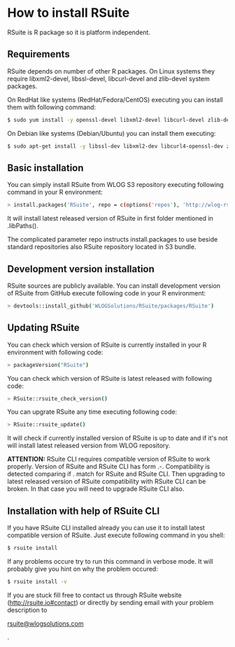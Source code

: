 # How to install RSuite

RSuite is R package so it is platform independent. 

## Requirements

RSuite depends on number of other R packages. On Linux systems they require
libxml2-devel, libssl-devel, libcurl-devel and zlib-devel system packages.

On RedHat like systems (RedHat/Fedora/CentOS) executing you can install them 
with following command:

```bash
$ sudo yum install -y openssl-devel libxml2-devel libcurl-devel zlib-devel
```

On Debian like systems (Debian/Ubuntu) you can install them executing:

```bash
$ sudo apt-get install -y libssl-dev libxml2-dev libcurl4-openssl-dev zlib1g-dev
```

## Basic installation

You can simply install RSuite from WLOG S3 repository executing following command
in your R environment:

```bash
> install.packages('RSuite', repo = c(options('repos'), 'http://wlog-rsuite.s3.amazonaws.com'))
```

It will install latest released version of RSuite in first folder mentioned in 
.libPaths().

The complicated parameter repo instructs install.packages to use beside standard repositories
also RSuite repository located in S3 bundle.

## Development version installation

RSuite sources are publicly available. You can install development version of 
RSuite from GitHub execute following code in your R environment:

```bash
> devtools::install_github('WLOGSolutions/RSuite/packages/RSuite')
```

## Updating RSuite

You can check which version of RSuite is currently installed in your R environment
with following code:

```bash
> packageVersion("RSuite")
```

You can check which version of RSuite is latest released with following code:

```bash
> RSuite::rsuite_check_version()
```

You can upgrate RSuite any time executing following code:

```bash
> RSuite::rsuite_update()
```

It will check if currently installed version of RSuite is up to date and if it's
not will install latest released version from WLOG repository.

**ATTENTION:** RSuite CLI requires compatible version of RSuite to work properly.
Version of RSuite and RSuite CLI has form <Maj>.<Min>-<Rel>. Compatibility is 
detected comparing if <Maj>.<Min> match for RSuite and RSuite CLI. Then upgrading
to latest released version of RSuite compatibility with RSuite CLI can be broken.
In that case you will need to upgrade RSuite CLI also.

## Installation with help of RSuite CLI

If you have RSuite CLI installed already you can use it to install latest 
compatible version of RSuite. Just execute following command in you shell:

```bash
$ rsuite install
```

If any problems occure try to run this command in verbose mode. It will probably
give you hint on why the problem occured:

```bash
$ rsuite install -v
```

If you are stuck fill free to contact us through RSuite website (http://rsuite.io#contact) 
or directly by sending email with your problem description to 
<!--html_preserve-->
<a href="mailto:rsuite@wlogsolutions.com">rsuite@wlogsolutions.com</a>
<!--/html_preserve-->.

